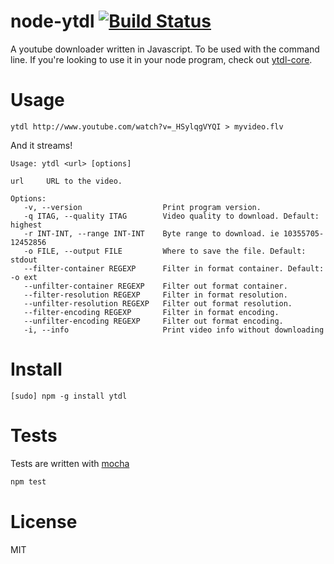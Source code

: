 # node-ytdl [![Build Status](https://secure.travis-ci.org/fent/node-ytdl.png)](http://travis-ci.org/fent/node-ytdl)

A youtube downloader written in Javascript. To be used with the command line. If you're looking to use it in your node program, check out [ytdl-core](https://github.com/fent/node-ytdl-core).

# Usage

    ytdl http://www.youtube.com/watch?v=_HSylqgVYQI > myvideo.flv

And it streams!

    Usage: ytdl <url> [options]

    url     URL to the video.

    Options:
       -v, --version                  Print program version.
       -q ITAG, --quality ITAG        Video quality to download. Default: highest
       -r INT-INT, --range INT-INT    Byte range to download. ie 10355705-12452856
       -o FILE, --output FILE         Where to save the file. Default: stdout
       --filter-container REGEXP      Filter in format container. Default: -o ext
       --unfilter-container REGEXP    Filter out format container.
       --filter-resolution REGEXP     Filter in format resolution.
       --unfilter-resolution REGEXP   Filter out format resolution.
       --filter-encoding REGEXP       Filter in format encoding.
       --unfilter-encoding REGEXP     Filter out format encoding.
       -i, --info                     Print video info without downloading

# Install

    [sudo] npm -g install ytdl


# Tests
Tests are written with [mocha](http://visionmedia.github.com/mocha/)

```bash
npm test
```

# License
MIT

